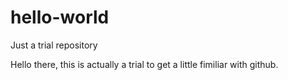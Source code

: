 # hello-world
Just a trial repository

Hello there, this is actually a trial to get a little fimiliar with github.
